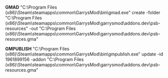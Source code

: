 
**GMAD**
"C:\Program Files (x86)\Steam\steamapps\common\GarrysMod\bin\gmad.exe" create -folder "C:\Program Files (x86)\Steam\steamapps\common\GarrysMod\garrysmod\addons\.dev\psb-resources" -out "C:\Program Files (x86)\Steam\steamapps\common\GarrysMod\garrysmod\addons\.dev\psb-resources.gma"

**GMPUBLISH**
"C:\Program Files (x86)\Steam\steamapps\common\GarrysMod\bin\gmpublish.exe" update -id 1961899156 -addon "C:\Program Files (x86)\Steam\steamapps\common\GarrysMod\garrysmod\addons\.dev\psb-resources.gma"